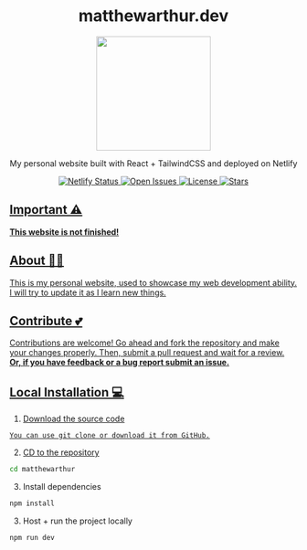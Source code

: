 <h1 align="center">
  matthewarthur.dev
</h1>
<div align="center">
  <img src="https://user-images.githubusercontent.com/89240346/209046743-466eccb9-d3de-48ad-8a28-76f2e956e43b.png" width="200" height="200">
</div>
<p align="center">
  My personal website built with React + TailwindCSS and deployed on Netlify
</p>
<p align="center">
  <a href="https://app.netlify.com/sites/matthewarthur/deploys" target="_blank">
  <img src="https://img.shields.io/netlify/e9a76d14-32d3-433e-8593-3d463d5ddcc0" alt="Netlify Status">
  <img src="https://img.shields.io/github/issues/arthurmatthew/matthewarthur" alt="Open Issues">
  <img src="https://img.shields.io/github/license/arthurmatthew/matthewarthur" alt="License">
  <img src="https://img.shields.io/github/stars/arthurmatthew/matthewarthur" alt="Stars">
</p>

## Important ⚠

**This website is not finished!**

## About 💁‍♂️

This is my personal website, used to showcase my web development ability. I will try to update it as I learn new things.

## Contribute 💕

Contributions are welcome! Go ahead and fork the repository and make your changes properly. Then, submit a pull request and wait for a review. **Or, if you have feedback or a bug report submit an issue.**

## Local Installation 💻

1. Download the source code
```
You can use git clone or download it from GitHub.
```
2. CD to the repository
```sh
cd matthewarthur
```
3. Install dependencies
```sh
npm install
```
3. Host + run the project locally
```sh
npm run dev
```
